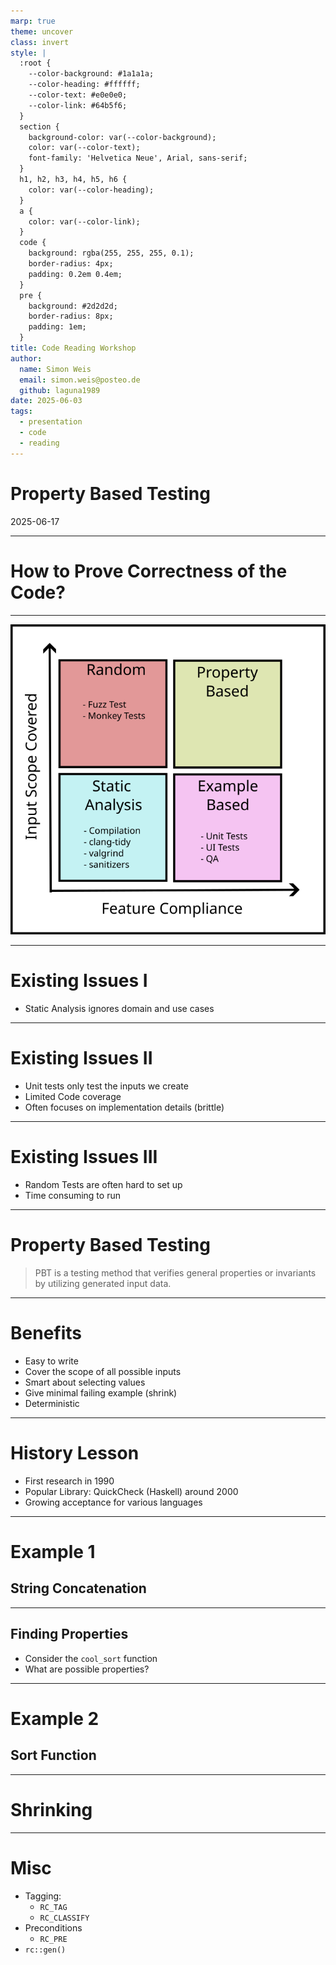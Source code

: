 ```yaml
---
marp: true
theme: uncover
class: invert
style: |
  :root {
    --color-background: #1a1a1a;
    --color-heading: #ffffff;
    --color-text: #e0e0e0;
    --color-link: #64b5f6;
  }
  section {
    background-color: var(--color-background);
    color: var(--color-text);
    font-family: 'Helvetica Neue', Arial, sans-serif;
  }
  h1, h2, h3, h4, h5, h6 {
    color: var(--color-heading);
  }
  a {
    color: var(--color-link);
  }
  code {
    background: rgba(255, 255, 255, 0.1);
    border-radius: 4px;
    padding: 0.2em 0.4em;
  }
  pre {
    background: #2d2d2d;
    border-radius: 8px;
    padding: 1em;
  }
title: Code Reading Workshop
author:
  name: Simon Weis
  email: simon.weis@posteo.de
  github: laguna1989
date: 2025-06-03
tags:
  - presentation
  - code
  - reading
---
```


<!--
Build with:
npx @marp-team/marp-cli@latest 2025-06-17_PropertyBasedTesting.md --pdf --allow-local-files
-->

# Property Based Testing

2025-06-17

---

# How to Prove Correctness of the Code?

---

![](categorization_inkscape.png)

---

# Existing Issues I

- Static Analysis ignores domain and use cases
---

# Existing Issues II

- Unit tests only test the inputs we create
- Limited Code coverage
- Often focuses on implementation details (brittle)

---

# Existing Issues III

- Random Tests are often hard to set up
- Time consuming to run

---

# Property Based Testing

 > PBT is a testing method that verifies general properties or invariants by utilizing generated input data.

---

# Benefits

- Easy to write
- Cover the scope of all possible inputs
- Smart about selecting values
- Give minimal failing example (shrink)
- Deterministic

---

# History Lesson

- First research in 1990
- Popular Library: QuickCheck (Haskell) around 2000
- Growing acceptance for various languages

---

# Example 1

## String Concatenation

---

## Finding Properties

- Consider the `cool_sort` function
- What are possible properties?

---

# Example 2

## Sort Function

---

# Shrinking

---

# Misc

- Tagging:
	- `RC_TAG`
	- `RC_CLASSIFY`
- Preconditions
	- `RC_PRE`
- `rc::gen()`
